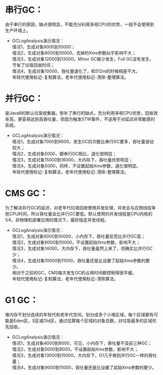 # 串行GC： #
由于串行的原因，缺点很明显，不能充分利用多核CPU的优势，一般不会使用到生产环境上。

- GCLogAnalysis演示情况：
<br/>情况1，生成对象8000到10000；
<br/>情况2，生成对象8000到10000，去掉的Xms参数似乎影响不大；
<br/>情况3，生成对象12000到13000，Minor GC极少发生，Full GC没有发生，节省了垃圾回收时间；
<br/>情况4，生成对象10000，吞吐量退化了，和512m的时候相差不大。
<br/>年轻代使用标记-复制算法，老年代使用标记-清除-整理算法。

# 并行GC： #
是Java8的默认垃圾收集器。弥补了串行的缺点，充分利用多核CPU优势，回收效率高，更容易达到高吞吐量，但因为触发STW事件，不适用于对延迟非常敏感的系统。


- GCLogAnalysis演示情况：
<br/>情况1，生成对象7000到9000，发生GC的次数比串行GC要多，吞吐量波动较大；
<br/>情况2，生成对象5000，跟串行GC相比，退化很明显；
<br/>情况3，生成对象15000到16000，大内存下，吞吐量优势明显；
<br/>情况4，生成对象5000，同样，不设置起始Xms参数，退化很明显。
<br/>年轻代使用标记-复制算法，老年代使用标记-清除-整理算法。

# CMS GC： #
为了解决并行GC的延迟，对老年代垃圾回收使用并发处理，并发会与应用线程争抢CPU时间，所以吞吐量会比并行GC要低。默认使用的并发线程是CPU内核的1/4，非物理机部署应用的情况下，最好指定并发线程。


- GCLogAnalysis演示情况：
<br/>情况1，生成对象9000到10000，小内存下，吞吐量反而比并行GC高；
<br/>情况2，生成对象9000到10000，不设置起始Xms参数，影响不大；
<br/>情况3，生成对象14000，大内存下，吞吐量虽然上来了，但确实比并行GC少；
<br/>情况4，生成对象10000到11000，吞吐量还是比设置了起始Xms参数的要少。
<br/>相对于之前的GC，CMS每次发生GC的占用时间都控制得很平缓。
<br/>年轻代使用标记-复制算法，老年代使用标记-清除算法。

# G1 GC： #
堆内存不划分连续的年轻代和老年代空间，划分成多个小堆区域，每个区域都有可能是Eden区，S区或Old区，通过估算每个区域的对象总数，对垃圾最多的区域优先回收。


- GCLogAnalysis演示情况：
<br/>情况1，生成对象4000到8000，可见，小内存下，吞吐量不及前三种GC；
<br/>情况2，生成对象5000到8000，不设置起始Xms参数，影响不大；
<br/>情况3，生成对象13000到15000，大内存下，G1几乎做到并行GC一样的吞吐量；
<br/>情况4，生成对象9000到11000，吞吐量还是比设置了起始Xms参数的要少。